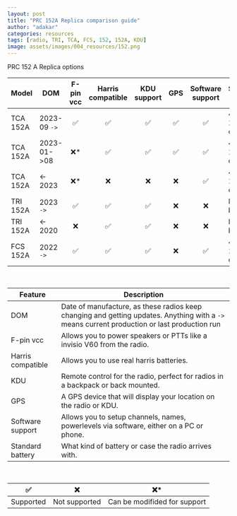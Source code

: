 ```yaml
---
layout: post
title: "PRC 152A Replica comparison guide"
author: "adakar"
categories: resources
tags: [radio, TRI, TCA, FCS, 152, 152A, KDU]
image: assets/images/004_resources/152.png
---
```

PRC 152 A Replica options

| Model    | DOM                          | F-pin vcc | Harris compatible | KDU support | GPS | Software support | Standard battery |
| -------- | ---------------------------- | :-: | :-: | :-: | :-: | :-: | ---------------- |
| TCA 152A | 2023-09 `->`                 | ✅            | ✅                     | ✅          | ✅  | ✅                   | 4x 18650 in case |
| TCA 152A | 2023-01->08           | ❌\*          | ✅                     | ✅          | ✅  | ✅                   | 4x 18650 in case |
| TCA 152A | <- 2023                      | ❌\*          | ❌                     | ❌          | ❌  | ✅                   | 4x 18650 in case |
| TRI 152A | 2023 `->`                    | ✅            | ✅                     | ✅          | ❌  | ❌                   | Lithium battery  |
| TRI 152A | <- 2020                      | ❌            | ✅                     | ✅          | ❌  | ❌                   | Lithium battery  |
| FCS 152A | 2022 `->`                    | ✅            | ✅                     | ✅          | ❌  | ✅                   | 4x 18650 in case |

 <br/>
 
| Feature                   | Description                                                                                                                                        |
|---                        |---                                                                                                                                                 |
| DOM                       | Date of manufacture, as these radios keep changing and getting updates. Anything with a `->` means current production or last production run                              |
| F-pin vcc                 | Allows you to power speakers or PTTs like a invisio V60 from the radio.                                                                            |
| Harris compatible    | Allows you to use real harris batteries.                                                                                                           |
| KDU                       | Remote control for the radio, perfect for radios in a backpack or back mounted.                                                                    |
| GPS                       | A GPS device that will display your location on the radio or KDU.                                                                                  | 
| Software support      | Allows you to setup channels, names, powerlevels via software, either on a PC or phone.                                                            |
| Standard battery          | What kind of battery or case the radio arrives with.                                                                                               |

 <br/>
 
| ✅ | ❌                  | ❌\* |
|:-:     |:-:                         |:-: |
|Supported | Not supported | Can be modifided for support|



